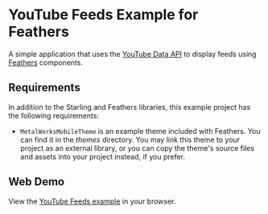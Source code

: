 # YouTube Feeds Example for Feathers

A simple application that uses the [YouTube Data API](https://developers.google.com/youtube/2.0/reference) to display feeds using [Feathers](http://feathersui.com/) components.

## Requirements

In addition to the Starling and Feathers libraries, this example project has the following requirements:

* `MetalWorksMobileTheme` is an example theme included with Feathers. You can find it in the _themes_ directory. You may link this theme to your project as an external library, or you can copy the theme's source files and assets into your project instead, if you prefer.

## Web Demo

View the [YouTube Feeds example](http://feathersui.com/examples/youtube-feeds/) in your browser.
